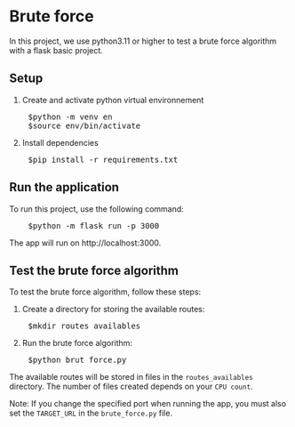 # Brute force

In this project, we use python3.11 or higher to test a brute force algorithm with a flask basic project.

## Setup
1. Create and activate python virtual environnement
<pre>
    $python -m venv en
    $source env/bin/activate
</pre>

2. Install dependencies
<pre>
    $pip install -r requirements.txt
</pre>

## Run the application
To run this project, use the following command:

<pre>
    $python -m flask run -p 3000
</pre>

The app will run on http://localhost:3000.

## Test the brute force algorithm

To test the brute force algorithm, follow these steps:
1. Create a directory for storing the available routes:
<pre>
    $mkdir routes_availables
</pre>
2. Run the brute force algorithm:
<pre>
    $python brut_force.py
</pre>

The available routes will be stored in files in the `routes_availables` directory. The number of files created depends on your `CPU count`.

Note: If you change the specified port when running the app, you must also set the `TARGET_URL` in the `brute_force.py` file.